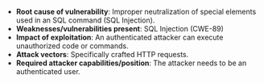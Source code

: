 - **Root cause of vulnerability**: Improper neutralization of special elements used in an SQL command (SQL Injection).
- **Weaknesses/vulnerabilities present**: SQL Injection (CWE-89)
- **Impact of exploitation**: An authenticated attacker can execute unauthorized code or commands.
- **Attack vectors**: Specifically crafted HTTP requests.
- **Required attacker capabilities/position**: The attacker needs to be an authenticated user.
